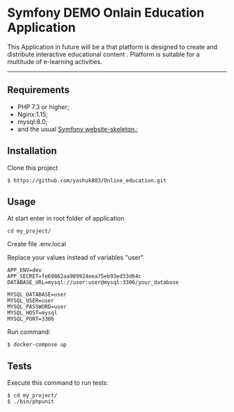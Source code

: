 Symfony DEMO Onlain Education Application
===================

This Application  in future  will be a  that platform is designed to create and distribute interactive educational content . Platform is suitable for a multitude of e-learning activities.

------------

Requirements
-----
* PHP 7.3 or higher;
* Nginx:1.15;
* mysql:8.0;
* and the usual [Symfony website-skeleton.](https://symfony.com/doc/current/setup.html );

Installation
----------------

Clone this project 

```
$ https://github.com/yashuk803/Online_education.git
```


Usage
----------------
At start enter in root folder of application
```
cd my_project/
```

Create file .env.local
 
Replace your values instead of variables "user"
```
APP_ENV=dev
APP_SECRET=fe69862aa989924eea75eb93ed33d64c
DATABASE_URL=mysql://user:user@mysql:3306/your_database
  
MYSQL_DATABASE=user
MYSQL_USER=user
MYSQL_PASSWORD=user
MYSQL_HOST=mysql
MYSQL_PORT=3306
```

Run command:

```
$ docker-compose up
```

Tests
-------

Execute this command to run tests:

```
$ cd my_project/
$ ./bin/phpunit
```
